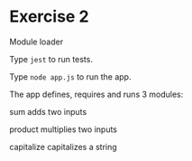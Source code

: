 # Exercise 2

Module loader

Type `jest` to run tests.

Type `node app.js` to run the app.

The app defines, requires and runs 3 modules: 

sum adds two inputs

product multiplies two inputs

capitalize capitalizes a string